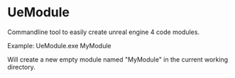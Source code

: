 # UeModule
Commandline tool to easily create unreal engine 4 code modules.

Example:
UeModule.exe MyModule

Will create a new empty module named "MyModule" in the current working directory.

